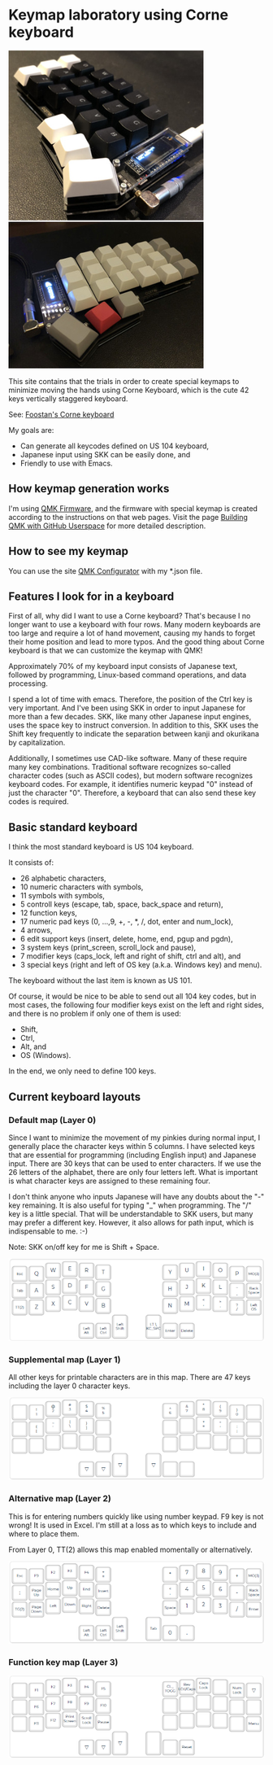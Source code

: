 <!-- -*- mode: markdown; coding: utf-8 -*- -->

# Keymap laboratory using Corne keyboard

![Corne keyboard](docs/corne.jpeg)
![Corne keyboard (w/ DSA Profile Keycaps)](docs/corne-dsa.jpeg)

This site contains that the trials in order to create special keymaps
to minimize moving the hands using Corne Keyboard, which is the cute
42 keys vertically staggered keyboard.

See: [Foostan's Corne keyboard](https://github.com/foostan/crkbd/)

My goals are:

- Can generate all keycodes defined on US 104 keyboard,
- Japanese input using SKK can be easily done, and
- Friendly to use with Emacs.

## How keymap generation works

I'm using [QMK Firmware](https://docs.qmk.fm/),
and the firmware with special keymap is created
according to the instructions on that web pages.
Visit the page
[Building QMK with GitHub Userspace](https://docs.qmk.fm/#/newbs_building_firmware_workflow?id=building-qmk-with-github-userspace)
for more detailed description.

## How to see my keymap

You can use the site [QMK Configurator](https://config.qmk.fm/#/crkbd/rev1/LAYOUT_split_3x6_3)
with my *.json file.

## Features I look for in a keyboard

First of all, why did I want to use a Corne keyboard?
That's because I no longer want to use a keyboard with four rows.
Many modern keyboards are too large and require a lot of hand movement,
causing my hands to forget their home position and lead to more typos.
And the good thing about Corne keyboard is that we can customize the keymap with QMK!

Approximately 70% of my keyboard input consists of Japanese text,
followed by programming, Linux-based command operations, and data processing.

I spend a lot of time with emacs. Therefore, the position of the Ctrl key is very important.
And I've been using SKK in order to input Japanese for more than a few decades.
SKK, like many other Japanese input engines, uses the space key to instruct conversion.
In addition to this,
SKK uses the Shift key frequently to indicate the separation
between kanji and okurikana by capitalization.

Additionally, I sometimes use CAD-like software.
Many of these require many key combinations.
Traditional software recognizes so-called character codes (such as ASCII codes),
but modern software recognizes keyboard codes.
For example, it identifies numeric keypad "0" instead of just the character "0".
Therefore, a keyboard that can also send these key codes is required.

## Basic standard keyboard

I think the most standard keyboard is US 104 keyboard.

It consists of:
- 26 alphabetic characters,
- 10 numeric characters with symbols,
- 11 symbols with symbols,
- 5 controll keys (escape, tab, space, back_space and return),
- 12 function keys,
- 17 numeric pad keys (0, ...,9, +, -, *, /, dot, enter and num_lock),
- 4 arrows,
- 6 edit support keys (insert, delete, home, end, pgup and pgdn),
- 3 system keys (print_screen, scroll_lock and pause),
- 7 modifier keys (caps_lock, left and right of shift, ctrl and alt), and
- 3 special keys (right and left of OS key (a.k.a. Windows key) and menu).

The keyboard without the last item is known as US 101.

Of course, it would be nice to be able to send out all 104 key codes,
but in most cases,
the following four modifier keys exist on the left and right sides,
and there is no problem if only one of them is used:

- Shift,
- Ctrl,
- Alt, and
- OS (Windows).

In the end, we only need to define 100 keys.

## Current keyboard layouts

### Default map (Layer 0)

Since I want to minimize the movement of my pinkies during normal input,
I generally place the character keys within 5 columns.
I have selected keys that are essential for programming (including English input)
and Japanese input.
There are 30 keys that can be used to enter characters.
If we use the 26 letters of the alphabet, there are only four letters left.
What is important is what character keys are assigned to these remaining four.

I don't think anyone who inputs Japanese will have any doubts about the "-" key remaining.
It is also useful for typing "_" when programming.
The "/" key is a little special.
That will be understandable to SKK users,
but many may prefer a different key. However,
it also allows for path input, which is indispensable to me. :-)

Note: SKK on/off key for me is Shift + Space.

![Layout 0](docs/L0.png "Layer 0")

### Supplemental map (Layer 1)

All other keys for printable characters are in this map.
There are 47 keys including the layer 0 character keys.

![Layout 1](docs/L1.png "Layer 1")

### Alternative map (Layer 2)

This is for entering numbers quickly like using number keypad.
F9 key is not wrong! It is used in Excel.
I'm still at a loss as to which keys to include and where to place them.

From Layer 0, TT(2) allows this map enabled momentally or alternatively.

![Layout 2](docs/L2.png "Layer 2")

### Function key map (Layer 3)

![Layout 3](docs/L3.png "Layer 3")
